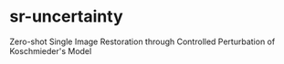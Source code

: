 # sr-uncertainty
Zero-shot Single Image Restoration through Controlled Perturbation of Koschmieder's Model
